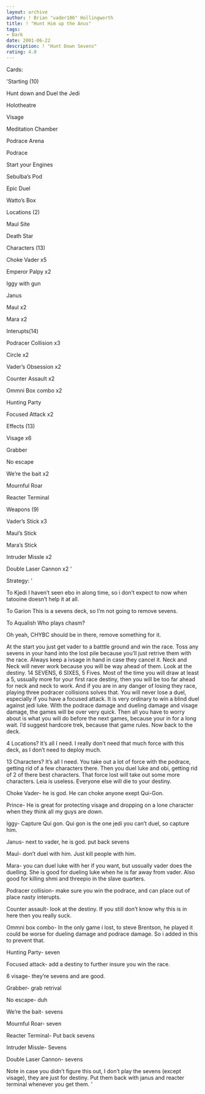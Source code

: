 ```yaml
---
layout: archive
author: ! Brian "vader106" Hollingworth
title: ! "Hunt Him up the Anus"
tags:
- Dark
date: 2001-06-22
description: ! "Hunt Down Sevens"
rating: 4.0
---
```

Cards: 

'Starting (10)

Hunt down and Duel the Jedi

Holotheatre

Visage

Meditation Chamber

Podrace Arena

Podrace

Start your Engines

Sebulba’s Pod

Epic Duel

Watto’s Box


Locations (2)

Maul Site

Death Star


Characters (13)

Choke Vader x5

Emperor Palpy x2

Iggy with gun

Janus

Maul x2

Mara x2


Interupts(14)

Podracer Collision x3

Circle x2

Vader’s Obsession x2

Counter Assault x2

Ommni Box combo x2

Hunting Party

Focused Attack x2


Effects (13)

Visage x6

Grabber

No escape

We’re the bait x2

Mournful Roar

Reacter Terminal


Weapons (9)

Vader’s Stick x3

Maul’s Stick

Mara’s Stick

Intruder Missle x2

Double Laser Cannon x2 '

Strategy: '

To Kjedi I haven’t seen ebo in along time, so i don’t expect to now when tatooine doesn’t help it at all.


To Garion This is a sevens deck, so I’m not going to remove sevens.


To Aqualish Who plays chasm?



Oh yeah, CHYBC should be in there, remove something for it.


At the start you just get vader to a batttle ground and win the race. Toss any sevens in your hand into the lost pile because you’ll just retrive them with the race.  Always keep a ivsage in hand in case they cancel it. Neck and Neck will never work because you will be way ahead of them.  Look at the destiny.  14 SEVENS, 6 SIXES, 5 Fives.  Most of the time you will draw at least a 5, ussually more for your first race destiny, then you will be too far ahead for neck and neck to work.  And if you are in any danger of losing they race, playing three podracer collisions solves that.  You will never lose a duel, especially if you have a focused attack.  It is very ordinary to win a blind duel against jedi luke. With the podrace damage and dueling damage and visage damage, the games will be over very quick. Then all you have to worry about is what you will do before the next games, because your in for a long wait.  I’d suggest hardcore trek, because that game rules.  Now back to the deck.


4 Locations? It’s all I need.  I really don’t need that much force with this deck, as I don’t need to deploy much.


13 Characters? It’s all I need. You take out a lot of force with the podrace, getting rid of a few characters there.  Then you duel luke and obi, getting rid of 2 of there best characters. That force lost will take out some more characters.  Leia is useless. Everyone else will die to your destiny.


Choke Vader- he is god. He can choke anyone exept Qui-Gon.


Prince- He is great for protecting visage and dropping on a lone character when they think all my guys are down.


Iggy- Capture Qui gon.  Qui gon is the one jedi you can’t duel, so capture him.


Janus- next to vader, he is god. put back sevens


Maul- don’t duel with him.  Just kill people with him.


Mara- you can duel luke with her if you want, but ussually vader does the duelling. She is good for dueling luke when he is far away from vader.  Also good for killing shmi and threepio in the slave quarters.


Podracer collision- make sure you win the podrace, and can place out of place nasty interupts.


Counter assault- look at the destiny. If you still don’t know why this is in here then you really suck.


Ommni box combo- In the only game i lost, to steve Brentson, he played it could be worse for dueling damage and podrace damage.  So i added in this to prevent that.


Hunting Party- seven


Focused attack- add a destiny to further insure you win the race.


6 visage- they’re sevens and are good.


Grabber- grab retrival


No escape- duh


We’re the bait- sevens


Mournful Roar- seven


Reacter Terminal- Put back sevens


Intruder Missle- Sevens


Double Laser Cannon- sevens


Note in case you didn’t figure this out, I don’t play the sevens (except visage), they are just for destiny. Put them back with janus and reacter terminal whenever you get them.    '